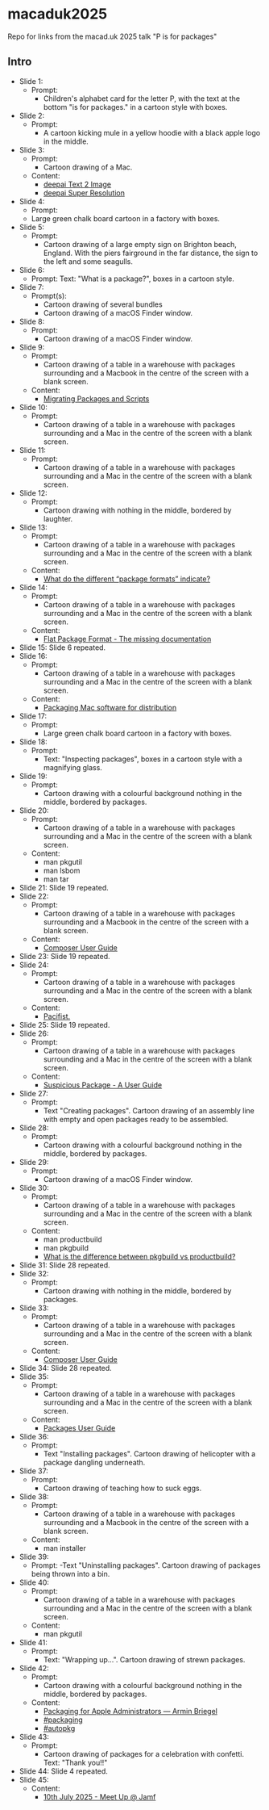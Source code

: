 # macaduk2025
Repo for links from the macad.uk 2025 talk "P is for packages"

## Intro
- Slide 1:
	- Prompt:
		- Children's alphabet card for the letter P, with the text at the bottom "is for packages." in a cartoon style with boxes.
- Slide 2:
	- Prompt:
		- A cartoon kicking mule in a yellow hoodie with a black apple logo in the middle.
- Slide 3:
	- Prompt:
		- Cartoon drawing of a Mac.
	- Content:
		- [deepai Text 2 Image](https://deepai.org/machine-learning-model/text2img)
		- [deepai Super Resolution](https://deepai.org/machine-learning-model/torch-srgan)
- Slide 4:
	- Prompt:
	 - Large green chalk board cartoon in a factory with boxes.
- Slide 5:
	- Prompt:
		- Cartoon drawing of a large empty sign on Brighton beach, England. With the piers fairground in the far distance, the sign to the left and some seagulls.
- Slide 6:
	- Prompt: Text: "What is a package?", boxes in a cartoon style.
- Slide 7:
	- Prompt(s):
		- Cartoon drawing of several bundles
		- Cartoon drawing of a macOS Finder window.
- Slide 8:
	- Prompt:
		- Cartoon drawing of a macOS Finder window.
- Slide 9:
	- Prompt:
		- Cartoon drawing of a table in a warehouse with packages surrounding and a Macbook in the centre of the screen with a blank screen.
	- Content:
		- [Migrating Packages and Scripts](https://web.archive.org/web/20151203161612/https://jamfnation.jamfsoftware.com/article.html?id=327)
- Slide 10:
	- Prompt:
		- Cartoon drawing of a table in a warehouse with packages surrounding and a Mac in the centre of the screen with a blank screen.
- Slide 11:
	- Prompt:
		- Cartoon drawing of a table in a warehouse with packages surrounding and a Mac in the centre of the screen with a blank screen.
- Slide 12:
	- Prompt:
		- Cartoon drawing with nothing in the middle, bordered by laughter.
- Slide 13:
	- Prompt:
		- Cartoon drawing of a table in a warehouse with packages surrounding and a Mac in the centre of the screen with a blank screen.
	- Content:
		- [What do the different “package formats” indicate?](https://www.mothersruin.com/software/SuspiciousPackage/faq.html#package-format)
- Slide 14:
	- Prompt:
		- Cartoon drawing of a table in a warehouse with packages surrounding and a Mac in the centre of the screen with a blank screen.
	- Content:
		- [Flat Package Format - The missing documentation](http://s.sudre.free.fr/Stuff/Ivanhoe/FLAT.html)
- Slide 15:
	Slide 6 repeated.
- Slide 16:
	- Prompt:
		- Cartoon drawing of a table in a warehouse with packages surrounding and a Mac in the centre of the screen with a blank screen.
	- Content:
		- [Packaging Mac software for distribution](https://developer.apple.com/documentation/xcode/packaging-mac-software-for-distribution)
- Slide 17:
	- Prompt:
		- Large green chalk board cartoon in a factory with boxes.
- Slide 18:
	- Prompt:
		- Text: "Inspecting packages", boxes in a cartoon style with a magnifying glass.
- Slide 19:
	- Prompt:
		- Cartoon drawing with a colourful background nothing in the middle, bordered by packages.
- Slide 20:
	- Prompt:
		- Cartoon drawing of a table in a warehouse with packages surrounding and a Mac in the centre of the screen with a blank screen.
	- Content:
		- man pkgutil
		- man lsbom
		- man tar
- Slide 21:
	Slide 19 repeated.
- Slide 22:
	- Prompt:
		- Cartoon drawing of a table in a warehouse with packages surrounding and a Macbook in the centre of the screen with a blank screen.
	- Content:
		- [Composer User Guide](https://learn.jamf.com/en-US/bundle/composer-user-guide-current/page/Composer_Overview.html)
- Slide 23:
	Slide 19 repeated.
- Slide 24:
	- Prompt:
		- Cartoon drawing of a table in a warehouse with packages surrounding and a Mac in the centre of the screen with a blank screen.
	- Content:
		- [Pacifist.](https://www.charlessoft.com)
- Slide 25:
	Slide 19 repeated.
- Slide 26:
	- Prompt:
		- Cartoon drawing of a table in a warehouse with packages surrounding and a Mac in the centre of the screen with a blank screen.
	- Content:
		- [Suspicious Package - A User Guide](https://mothersruin.com/software/SuspiciousPackage/use.html)
- Slide 27:
	- Prompt:
		- Text "Creating packages". Cartoon drawing of an assembly line with empty and open  packages ready to be assembled.
- Slide 28:
	- Prompt:
		- Cartoon drawing with a colourful background nothing in the middle, bordered by packages.
- Slide 29:
	- Prompt:
		- Cartoon drawing of a macOS Finder window.
- Slide 30:
	- Prompt:
		- Cartoon drawing of a table in a warehouse with packages surrounding and a Mac in the centre of the screen with a blank screen.
	- Content:
		- man productbuild
		- man pkgbuild
		- [What is the difference between pkgbuild vs productbuild?](https://stackoverflow.com/a/75485329)
- Slide 31:
	Slide 28 repeated.
- Slide 32:
	- Prompt:
		- Cartoon drawing with nothing in the middle, bordered by packages.
- Slide 33:
	- Prompt:
		- Cartoon drawing of a table in a warehouse with packages surrounding and a Mac in the centre of the screen with a blank screen.
	- Content:
		- [Composer User Guide](https://learn.jamf.com/en-US/bundle/composer-user-guide-current/page/Composer_Overview.html)
- Slide 34:
	Slide 28 repeated.
- Slide 35:
	- Prompt:
		- Cartoon drawing of a table in a warehouse with packages surrounding and a Mac in the centre of the screen with a blank screen.
	- Content:
		- [Packages User Guide](http://s.sudre.free.fr/Software/documentation/Packages/en_2017/index.html)
- Slide 36:
	- Prompt:
		- Text "Installing packages".  Cartoon drawing of helicopter with a package dangling underneath.
- Slide 37:
	- Prompt:
		- Cartoon drawing of teaching how to suck eggs.
- Slide 38:
	- Prompt:
		- Cartoon drawing of a table in a warehouse with packages surrounding and a Macbook in the centre of the screen with a blank screen.
	- Content:
		- man installer
- Slide 39:
	- Prompt:
		-Text "Uninstalling packages".  Cartoon drawing of packages being thrown into a bin.
- Slide 40:
	- Prompt:
		- Cartoon drawing of a table in a warehouse with packages surrounding and a Mac in the centre of the screen with a blank screen.
	- Content:
		- man pkgutil
- Slide 41:
	- Prompt:
		- Text: "Wrapping up...". Cartoon drawing of strewn packages.
- Slide 42:
	- Prompt:
		- Cartoon drawing with a colourful background nothing in the middle, bordered by packages.
	- Content:
		- [Packaging for Apple Administrators — Armin Briegel](https://books.apple.com/gb/book/packaging-for-apple-administrators/id1173928620)
		- [#packaging](https://macadmins.slack.com/archives/C0EGLTFR7)
		- [#autopkg](https://macadmins.slack.com/archives/C056155B4)
- Slide 43:
	- Prompt:
		- Cartoon drawing of packages for a celebration with confetti. Text: "Thank you!!"
- Slide 44:
	Slide 4 repeated.
- Slide 45:
	- Content:
		- [10th July 2025 - Meet Up @ Jamf](https://londonappleadmins.org.uk/2025/05/12/10th-july-2024-meet-up-jamf/)